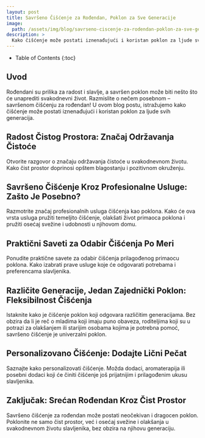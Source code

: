 ```yaml
---
layout: post
title: Savršeno Čišćenje za Rođendan, Poklon za Sve Generacije
image: 
  path: /assets/img/blog/savrseno-ciscenje-za-rodendan-poklon-za-sve-generacije_dubinsko_pranje_ba.png
description: >
  Kako čišćenje može postati iznenađujući i koristan poklon za ljude svih generacija.
---
```



- Table of Contents
{:toc}


## Uvod

Rođendani su prilika za radost i slavlje, a savršen poklon može biti nešto što će unaprediti svakodnevni život. Razmislite o nečem posebnom – savršenom čišćenju za rođendan! U ovom blog postu, istražujemo kako čišćenje može postati iznenađujući i koristan poklon za ljude svih generacija.


## Radost Čistog Prostora: Značaj Održavanja Čistoće

Otvorite razgovor o značaju održavanja čistoće u svakodnevnom životu. Kako čist prostor doprinosi opštem blagostanju i pozitivnom okruženju.


## Savršeno Čišćenje Kroz Profesionalne Usluge: Zašto Je Posebno?

Razmotrite značaj profesionalnih usluga čišćenja kao poklona. Kako će ova vrsta usluga pružiti temeljito čišćenje, olakšati život primaoca poklona i pružiti osećaj svežine i udobnosti u njihovom domu.


## Praktični Saveti za Odabir Čišćenja Po Meri

Ponudite praktične savete za odabir čišćenja prilagođenog primaocu poklona. Kako izabrati prave usluge koje će odgovarati potrebama i preferencama slavljenika.


## Različite Generacije, Jedan Zajednički Poklon: Fleksibilnost Čišćenja

Istaknite kako je čišćenje poklon koji odgovara različitim generacijama. Bez obzira da li je reč o mladima koji imaju puno obaveza, roditeljima koji su u potrazi za olakšanjem ili starijim osobama kojima je potrebna pomoć, savršeno čišćenje je univerzalni poklon.


## Personalizovano Čišćenje: Dodajte Lični Pečat

Saznajte kako personalizovati čišćenje. Možda dodaci, aromaterapija ili posebni dodaci koji će činiti čišćenje još prijatnijim i prilagođenim ukusu slavljenika.


## Zaključak: Srećan Rođendan Kroz Čist Prostor

Savršeno čišćenje za rođendan može postati neočekivan i dragocen poklon. Poklonite ne samo čist prostor, već i osećaj svežine i olakšanja u svakodnevnom životu slavljenika, bez obzira na njihovu generaciju.